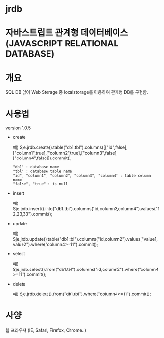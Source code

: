 # jrdb

# 자바스트립트 관계형 데이터베이스(JAVASCRIPT RELATIONAL DATABASE)

# 개요

SQL DB 없이 Web Storage 중 localstorage를 이용하여 관계형 DB를 구현함.


# 사용법

version 1.0.5

- create

  예) Sje.jrdb.create().table("db1.tbl").columns([["id",false],["column1",true],["column2",true],["column3",false],["column4",false]]).commit();
  
      "db1" : database name
      "tbl" : database table name
      "id", "column1", "column2", "column3", "column4" : table column name
      "false", "true" : is null

- insert

  예) Sje.jrdb.insert().into("db1.tbl").columns("id,column3,column4").values("12,23,33").commit();

- update

  예) Sje.jrdb.update().table("db1.tbl").columns("id,column2").values("value1,value2").where("column4>=11").commit();

- select

  예) Sje.jrdb.select().from("db1.tbl").columns("id,column2").where("column4>=11").commit();
  
- delete

  예) Sje.jrdb.delete().from("db1.tbl").where("column4>=11").commit();


# 사양

웹 프라우져 (IE, Safari, Firefox, Chrome..)
